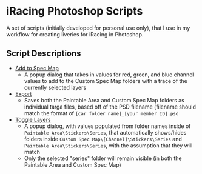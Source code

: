 # iRacing Photoshop Scripts

A set of scripts (initially developed for personal use only), that I use in my workflow for creating liveries for iRacing in Photoshop.

## Script Descriptions

* [Add to Spec Map](iRacingAddToSpecMap.jsx)
  * A popup dialog that takes in values for red, green, and blue channel values to add to the Custom Spec Map folders with a trace of the currently selected layers
* [Export](iRacingExport.jsx)
  * Saves both the Paintable Area and Custom Spec Map folders as individual targa files, based off of the PSD filename (filename should match the format of `[car folder name]_[your member ID].psd`
* [Toggle Layers](iRacingToggleLayers.jsx)
  * A popup dialog, with values populated from folder names inside of `Paintable Area\Stickers\Series`, that automatically shows/hides folders inside `Custom Spec Map\[Channel]\Stickers\Series` and `Paintable Area\Stickers\Series`, with the assumption that they will match
  * Only the selected "series" folder will remain visible (in both the Paintable Area and Custom Spec Map)
